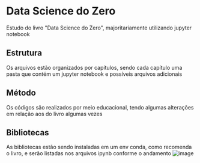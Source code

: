 # Data Science do Zero
Estudo do livro "Data Science do Zero", majoritariamente utilizando jupyter notebook
## Estrutura
Os arquivos estão organizados por capítulos, sendo cada capítulo uma pasta que contém um jupyter notebook e possíveis arquivos adicionais
## Método
Os códigos são realizados por meio educacional, tendo algumas alterações em relação aos do livro algumas vezes
## Bibliotecas
As bibliotecas estão sendo instaladas em um env conda, como recomenda o livro, e serão listadas nos arquivos ipynb conforme o andamento
![image](https://github.com/thiagocaveglion/data_science_from_scratch/assets/107949964/b4a3af46-babd-40ac-817d-766ef93655b9)
